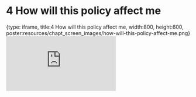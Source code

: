 # 4 How will this policy affect me
 
{type: iframe, title:4 How will this policy affect me, width:800, height:600, poster:resources/chapt_screen_images/how-will-this-policy-affect-me.png}
![](https://hutchdatascience.org/NIH_Data_Sharing/no_toc/how-will-this-policy-affect-me.html)
 

 
